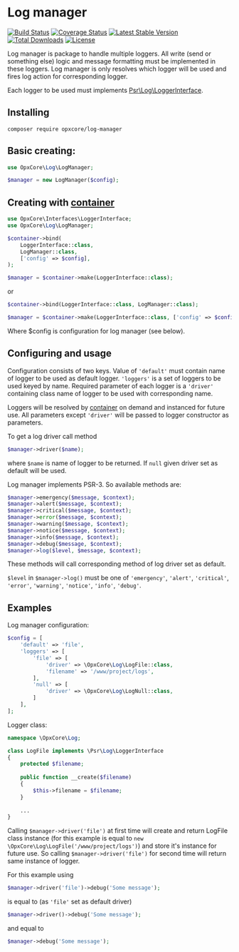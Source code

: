 # Log manager
[![Build Status](https://travis-ci.org/opxcore/log-manager.svg?branch=master)](https://travis-ci.org/opxcore/log-manager)
[![Coverage Status](https://coveralls.io/repos/github/opxcore/log-manager/badge.svg?branch=master)](https://coveralls.io/github/opxcore/log-manager?branch=master)
[![Latest Stable Version](https://poser.pugx.org/opxcore/log-manager/v/stable)](https://packagist.org/packages/opxcore/log-manager)
[![Total Downloads](https://poser.pugx.org/opxcore/log-manager/downloads)](https://packagist.org/packages/opxcore/log-manager)
[![License](https://poser.pugx.org/opxcore/log-manager/license)](https://packagist.org/packages/opxcore/log-manager)

Log manager is package to handle multiple loggers. All write (send or something else) 
logic and message formatting must be implemented in these loggers. Log manager is only
resolves which logger will be used and fires log action for corresponding logger.

Each logger to be used must implements 
[Psr\Log\LoggerInterface](https://github.com/php-fig/fig-standards/blob/master/accepted/PSR-3-logger-interface.md#3-psrlogloggerinterface).
 
## Installing
```
composer require opxcore/log-manager
```
## Basic creating:
```php
use OpxCore\Log\LogManager;

$manager = new LogManager($config);
```

## Creating with [container](https://github.com/opxcore/container)
```php
use OpxCore\Interfaces\LoggerInterface;
use OpxCore\Log\LogManager;

$container->bind(
    LoggerInterface::class,
    LogManager::class,
    ['config' => $config],
);

$manager = $container->make(LoggerInterface::class);
```
or
```php
$container->bind(LoggerInterface::class, LogManager::class);

$manager = $container->make(LoggerInterface::class, ['config' => $config]);
```
Where $config is configuration for log manager (see below).

## Configuring and usage
Configuration consists of two keys. Value of `'default'` must contain name of
logger to be used as default logger. `'loggers'` is a set of loggers to be used
keyed by name. Required parameter of each logger is a `'driver'` containing class
name of logger to be used with corresponding name.

Loggers will be resolved by [container](https://github.com/opxcore/container) on 
demand and instanced for future use. All parameters except `'driver'` will be 
passed to logger constructor as parameters. 
  
To get a log driver call method 
```php
$manager->driver($name);
```
where `$name` is name of logger to be returned. If `null` given driver set as default
will be used.

Log manager implements PSR-3. So available methods are:
```php
$manager->emergency($message, $context);
$manager->alert($message, $context);
$manager->critical($message, $context);
$manager->error($message, $context);
$manager->warning($message, $context);
$manager->notice($message, $context);
$manager->info($message, $context);
$manager->debug($message, $context);
$manager->log($level, $message, $context);
```
These methods will call corresponding method of log driver set as default.

`$level` in `$manager->log()` must be one of `'emergency'`, `'alert'`, `'critical'`,
`'error'`, `'warning'`, `'notice'`, `'info'`, `'debug'`.

## Examples
Log manager configuration:
```php
$config = [
    'default' => 'file',    
    'loggers' => [
        'file' => [
            'driver' => \OpxCore\Log\LogFile::class,
            'filename' => '/www/project/logs',
        ],
        'null' => [
            'driver' => \OpxCore\Log\LogNull::class,
        ]
    ],
];
```
Logger class:
```php
namespace \OpxCore\Log;

class LogFile implements \Psr\Log\LoggerInterface
{
    protected $filename;
    
    public function __create($filename)
    {
        $this->filename = $filename;
    }
    
    ...
}
```
Calling `$manager->driver('file')` at first time will create and return LogFile class 
instance (for this example is equal to `new \OpxCore\Log\LogFile('/www/project/logs')`) 
and store it's instance for future use. So calling `$manager->driver('file')` for 
second time will return same instance of logger.

For this example using
```php
$manager->driver('file')->debug('Some message');
```
is equal to (as `'file'` set as default driver)
```php
$manager->driver()->debug('Some message');
```
and equal to
```php
$manager->debug('Some message');
```

